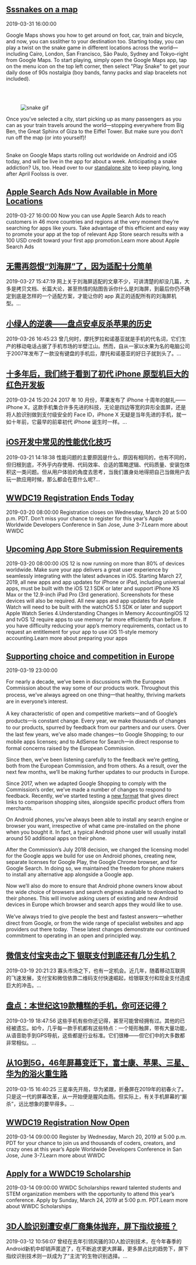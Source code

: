 ## [Sssnakes on a map](https://www.blog.google/products/maps/sssnakes-map/)
2019-03-31 16:00:00
<html><head></head><body><div class="block-paragraph"><div class="rich-text"><p>Google Maps shows you how to get around on foot, car, train and bicycle, and now, you can ssslither to your destination too. Starting today, you can play a twist on the snake game in different locations across the world—including Cairo, London, San Francisco, São Paulo, Sydney and Tokyo–right from Google Maps. To start playing, simply open the Google Maps app, tap on the menu icon on the top left corner, then select "Play Snake" to get your daily dose of 90s nostalgia (boy bands, fanny packs and slap bracelets not included).</p><br/><br/></div></div><div class="block-image_full_width"><div class="article-module h-c-page"><div class="h-c-grid"><figure class="article-image--large h-c-grid__col h-c-grid__col--6 h-c-grid__col--offset-3 "><img alt="snake gif" src="https://storage.googleapis.com/gweb-uniblog-publish-prod/original_images/snake_GIF.gif"/></figure></div></div></div><div class="block-paragraph"><div class="rich-text"><p>Once you’ve selected a city, start picking up as many passengers as you can as your train travels around the world—stopping everywhere from Big Ben, the Great Sphinx of Giza to the Eiffel Tower. But make sure you don’t run off the map (or into yourself)!</p><br/>Snake on Google Maps starts rolling out worldwide on Android and iOS today, and will be live in the app for about a week. Anticipating a snake addiction? Us, too. Head over to our <a href="https://snake.googlemaps.com/">standalone site</a> to keep playing, long after April Foolsss is over. <br/></div></div></body></html>

## [Apple Search Ads Now Available in More Locations](https://developer.apple.com/news/?id=03272019a)
2019-03-27 16:00:00
Now you can use Apple Search Ads to reach customers in 46 more countries and regions at the very moment they’re searching for apps like yours. Take advantage of this efficient and easy way to promote your app at the top of relevant App Store search results with a 100 USD credit toward your first app promotion.Learn more about Apple Search Ads

## [无需再怨恨“刘海屏”了，因为适配十分简单](http://mobile.51cto.com/hot-594095.htm)
2019-03-27 15:47:19
网上关于刘海屏适配的文章不少，可讲清楚的却没几篇，大多是拷贝文档、长篇大论，甚至热情的贴图告诉你什么是刘海屏，到最后你仍不确定到底是怎样的一个适配方案，才能让你的 app 真正的适配所有的刘海屏机型。...

## [小绿人的逆袭——盘点安卓反杀苹果的历史](http://mobile.51cto.com/hot-594028.htm)
2019-03-26 16:45:23
曾几何时，摩托罗拉和诺基亚就是手机的代名词，它们生产的移动电话占据了手机市场的半壁江山。然而，自从一家以水果为名的电脑公司于2007年发布了一款没有键盘的手机后，摩托和诺基亚的好日子就到头了。...

## [十多年后，我们终于看到了初代 iPhone 原型机巨大的红色开发板](http://mobile.51cto.com/hot-593816.htm)
2019-03-24 15:20:24
2017 年 10 月份，苹果发布了 iPhone 十周年的献礼——iPhone X，这款手机集合许多先进的科技，无论是四边等宽的异形全面屏，还是将人脸识别做到支付级安全的 Face ID，iPhone X 无疑是当年先进的手机，就一如十年前，它最早的前辈初代 iPhone 诞生时一样。...

## [iOS开发中常见的性能优化技巧](http://mobile.51cto.com/hot-593697.htm)
2019-03-21 14:18:38
性能问题的主要原因是什么，原因有相同的，也有不同的，但归根到底，不外乎内存使用、代码效率、合适的策略逻辑、代码质量、安装包体积这一类问题。但从用户体验的角度去思考，当我们置身处地得把自己当做用户去玩一款应用时候，那么都会在意什么呢?...

## [WWDC19 Registration Ends Today](https://developer.apple.com/news/?id=03202019b)
2019-03-20 08:00:00
Registration closes on Wednesday, March 20 at 5:00 p.m. PDT. Don’t miss your chance to register for this year’s Apple Worldwide Developers Conference in San Jose, June 3-7.Learn more about WWDC

## [Upcoming App Store Submission Requirements](https://developer.apple.com/news/?id=03202019a)
2019-03-20 08:00:00
iOS 12 is now running on more than 80% of devices worldwide. Make sure your app delivers a great user experience by seamlessly integrating with the latest advances in iOS. Starting March 27, 2019, all new apps and app updates for iPhone or iPad, including universal apps, must be built with the iOS 12.1 SDK or later and support iPhone XS Max or the 12.9-inch iPad Pro (3rd generation). Screenshots for these devices will also be required. All new apps and app updates for Apple Watch will need to be built with the watchOS 5.1 SDK or later and support Apple Watch Series 4.Understanding Changes in Memory AccountingiOS 12 and tvOS 12 require apps to use memory far more efficiently than before. If you have difficulty reducing your app’s memory requirements, contact us to request an entitlement for your app to use iOS 11-style memory accounting.Learn more about preparing your apps

## [Supporting choice and competition in Europe](https://www.blog.google/around-the-globe/google-europe/supporting-choice-and-competition-europe/)
2019-03-19 23:00:00
<html><head></head><body><div class="block-paragraph"><div class="rich-text"><p>For nearly a decade, we’ve been in discussions with the European Commission about the way some of our products work. Throughout this process, we’ve always agreed on one thing一that healthy, thriving markets are in everyone’s interest.</p><p>A key characteristic of open and competitive markets一and of Google’s products一is constant change. Every year, we make thousands of changes to our products, spurred by feedback from our partners and our users. Over the last few years, we’ve also made changes一to Google Shopping; to our mobile apps licenses; and to AdSense for Search一in direct response to formal concerns raised by the European Commission.  </p><p>Since then, we’ve been listening carefully to the feedback we’re getting, both from the European Commission, and from others. As a result, over the next few months, we’ll be making further updates to our products in Europe.</p><p>Since 2017, when we adapted Google Shopping to comply with the Commission’s order, we’ve made a number of changes to respond to feedback. Recently, we’ve started testing a <a href="https://support.google.com/google-ads/answer/9262823">new format</a> that gives direct links to comparison shopping sites, alongside specific product offers from merchants.  </p><p>On Android phones, you’ve always been able to install any search engine or browser you want, irrespective of what came pre-installed on the phone when you bought it. In fact, a typical Android phone user will usually install around 50 additional apps on their phone.</p><p>After the Commission’s July 2018 decision, we changed the licensing model for the Google apps we build for use on Android phones, creating new, separate licenses for Google Play, the Google Chrome browser, and for Google Search. In doing so, we maintained the freedom for phone makers to install any alternative app alongside a Google app.</p><p>Now we’ll also do more to ensure that Android phone owners know about the wide choice of browsers and search engines available to download to their phones. This will involve asking users of existing and new Android devices in Europe which browser and search apps they would like to use.</p><p>We’ve always tried to give people the best and fastest answers一whether direct from Google, or from the wide range of specialist websites and app providers out there today.  These latest changes demonstrate our continued commitment to operating in an open and principled way.</p></div></div></body></html>

## [微信支付宝夹击之下 银联支付到底还有几分生机？](http://mobile.51cto.com/hot-593592.htm)
2019-03-19 20:21:23
寡头市场之下，也有一定机会。近几年，随着移动互联网的飞速发展，支付宝和微信依靠二维码支付快速崛起，给银联支付和现金支付造成巨大的冲击。...

## [盘点：本世纪这19款糟糕的手机，你可还记得？](http://mobile.51cto.com/hot-593587.htm)
2019-03-19 18:47:56
这些手机有些你还记得，甚至可能曾经拥有过。其他的已经被遗忘。如今，几乎每一款手机都有这些特点：一个矩形触屏，带有大量功能，从语音助手到GPS导航，这些都是行业标准。它们很棒——但它们中的大多数都非常相似。...

## [从1G到5G，46年屏幕变迁下，富士康、苹果、三星、华为的浴火重生路](http://news.51cto.com/art/201903/593430.htm)
2019-03-15 16:40:25
三星率先开局，华为紧跟，折叠屏在2019年的初春火了。只是这一代的屏幕改革，从一开始便是腥风血雨。但实际上，有关手机屏幕的“厮杀”，远比想象的要早得多。...

## [WWDC19 Registration Now Open](https://developer.apple.com/news/?id=03142019b)
2019-03-14 09:00:00
Register by Wednesday, March 20, 2019 at 5:00 p.m. PDT for your chance to join us and thousands of coders, creators, and crazy ones at this year’s Apple Worldwide Developers Conference in San Jose, June 3-7.Learn more about WWDC

## [Apply for a WWDC19 Scholarship](https://developer.apple.com/news/?id=03142019a)
2019-03-14 09:00:00
WWDC Scholarships reward talented students and STEM organization members with the opportunity to attend this year’s conference. Apply by Sunday, March 24, 2019 at 5:00 p.m. PDT.Learn more about WWDC Scholarships

## [3D人脸识别遭安卓厂商集体抛弃，屏下指纹接班？](http://mobile.51cto.com/hot-593189.htm)
2019-03-12 10:56:07
曾经在去年引领风骚的3D人脸识别技术，在今年春季的Android新机中却销声匿迹了，在不断追求更大屏幕，更多屏占比的趋势下，屏下指纹识别技术则一跃成为了“主流”的生物识别选择。...

